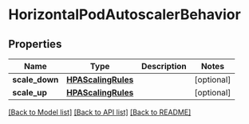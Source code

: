 # HorizontalPodAutoscalerBehavior

## Properties
Name | Type | Description | Notes
------------ | ------------- | ------------- | -------------
**scale_down** | [**HPAScalingRules**](HPAScalingRules.md) |  | [optional] 
**scale_up** | [**HPAScalingRules**](HPAScalingRules.md) |  | [optional] 

[[Back to Model list]](../README.md#documentation-for-models) [[Back to API list]](../README.md#documentation-for-api-endpoints) [[Back to README]](../README.md)


